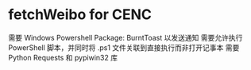 # fetchWeibo for CENC

需要 Windows Powershell Package: BurntToast 以发送通知
需要允许执行 PowerShell 脚本，并同时将 .ps1 文件关联到直接执行而非打开记事本
需要 Python Requests 和 pypiwin32 库
